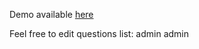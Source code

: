 Demo available [here](https://trivia-hopper.surge.sh/)

Feel free to edit questions list: admin admin